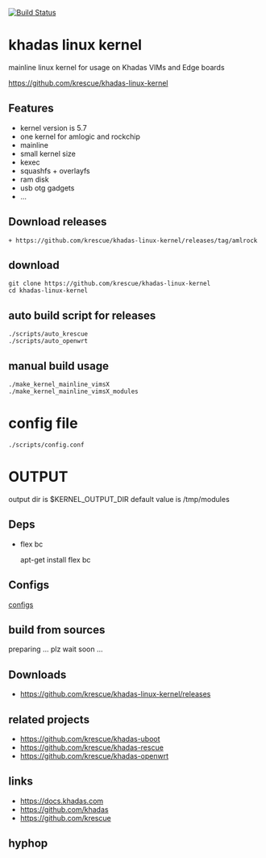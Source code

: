 [![Build Status](https://travis-ci.org/krescue/khadas-linux-kernel.svg?branch=master)](https://travis-ci.org/krescue/khadas-linux-kernel)

# khadas linux kernel

mainline linux kernel for usage on Khadas VIMs and Edge boards 

https://github.com/krescue/khadas-linux-kernel

## Features

+ kernel version is 5.7
+ one kernel for amlogic and rockchip
+ mainline 
+ small kernel size
+ kexec
+ squashfs + overlayfs
+ ram disk
+ usb otg gadgets
+ ...

## Download releases

    + https://github.com/krescue/khadas-linux-kernel/releases/tag/amlrock

## download

    git clone https://github.com/krescue/khadas-linux-kernel
    cd khadas-linux-kernel

## auto build script for releases

    ./scripts/auto_krescue
    ./scripts/auto_openwrt

## manual build usage

    ./make_kernel_mainline_vimsX
    ./make_kernel_mainline_vimsX_modules

# config file
    
    ./scripts/config.conf

# OUTPUT

output dir is $KERNEL_OUTPUT_DIR default value is /tmp/modules

## Deps

+ flex bc 

    apt-get install flex bc 

## Configs

[configs](configs)

## build from sources

preparing ... plz wait soon ...

## Downloads

+ https://github.com/krescue/khadas-linux-kernel/releases

## related projects

+ https://github.com/krescue/khadas-uboot
+ https://github.com/krescue/khadas-rescue
+ https://github.com/krescue/khadas-openwrt

## links

+ https://docs.khadas.com
+ https://github.com/khadas
+ https://github.com/krescue

## hyphop ##
